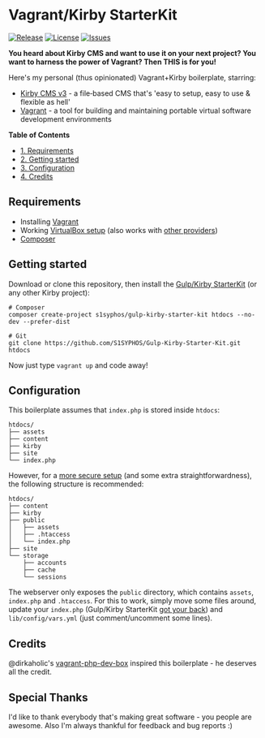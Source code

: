 # Vagrant/Kirby StarterKit
[![Release](https://img.shields.io/github/release/S1SYPHOS/Vagrant-Kirby-Starter-Kit.svg)](https://github.com/S1SYPHOS/Vagrant-Kirby-Starter-Kit/releases) [![License](https://img.shields.io/github/license/S1SYPHOS/Vagrant-Kirby-Starter-Kit.svg)](https://github.com/S1SYPHOS/Vagrant-Kirby-Starter-Kit/blob/master/LICENSE) [![Issues](https://img.shields.io/github/issues/S1SYPHOS/Vagrant-Kirby-Starter-Kit.svg)](https://github.com/S1SYPHOS/Vagrant-Kirby-Starter-Kit/issues)

**You heard about Kirby CMS and want to use it on your next project? You want to harness the power of Vagrant? Then THIS is for you!**

Here's my personal (thus opinionated) Vagrant+Kirby boilerplate, starring:
- [Kirby CMS v3](https://getkirby.com) - a file‑based CMS that's 'easy to setup, easy to use & flexible as hell'
- [Vagrant](https://www.vagrantup.com) - a tool for building and maintaining portable virtual software development environments

**Table of Contents**
- [1. Requirements](#requirements)
- [2. Getting started](#getting-started)
- [3. Configuration](#configuration)
- [4. Credits](#credits)

## Requirements
- Installing [Vagrant](https://www.vagrantup.com/docs/installation)
- Working [VirtualBox setup](https://www.virtualbox.org/wiki/Downloads) (also works with [other providers](https://www.vagrantup.com/docs/providers))
- [Composer](https://getcomposer.org)

## Getting started
Download or clone this repository, then install the [Gulp/Kirby StarterKit](https://github.com/S1SYPHOS/Gulp-Kirby-Starter-Kit) (or any other Kirby project):

```text
# Composer
composer create-project s1syphos/gulp-kirby-starter-kit htdocs --no-dev --prefer-dist

# Git
git clone https://github.com/S1SYPHOS/Gulp-Kirby-Starter-Kit.git htdocs
```

Now just type `vagrant up` and code away!

## Configuration
This boilerplate assumes that `index.php` is stored inside `htdocs`:

```text
htdocs/
├── assets
├── content
├── kirby
├── site
└── index.php
```

However, for a [more secure setup](https://getkirby.com/docs/guide/configuration#custom-folder-setup) (and some extra straightforwardness), the following structure is recommended:

```text
htdocs/
├── content
├── kirby
├── public
│   ├── assets
│   ├── .htaccess
│   └── index.php
├── site
└── storage
    ├── accounts
    ├── cache
    └── sessions
```

The webserver only exposes the `public` directory, which contains `assets`, `index.php` and `.htaccess`. For this to work, simply move some files around, update your `index.php` (Gulp/Kirby StarterKit [got your back](https://github.com/S1SYPHOS/Gulp-Kirby-Starter-Kit/blob/master/index.php)) and `lib/config/vars.yml` (just comment/uncomment some lines).

## Credits
@dirkaholic's [vagrant-php-dev-box](https://github.com/dirkaholic/vagrant-php-dev-box) inspired this boilerplate - he deserves all the credit.

## Special Thanks
I'd like to thank everybody that's making great software - you people are awesome. Also I'm always thankful for feedback and bug reports :)
